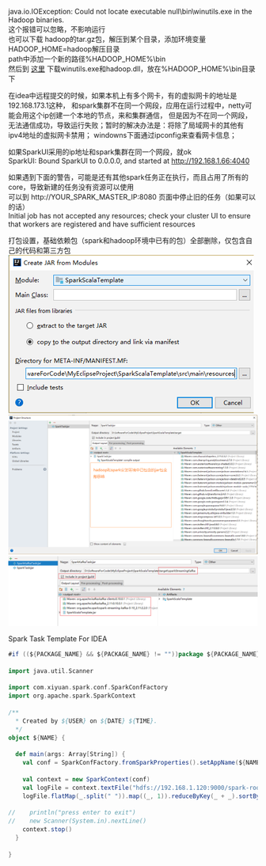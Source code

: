 java.io.IOException: Could not locate executable null\bin\winutils.exe in the Hadoop binaries.  
这个报错可以忽略，不影响运行    
也可以下载 hadoop的tar.gz包，解压到某个目录，添加环境变量  
HADOOP_HOME=hadoop解压目录  
path中添加一个新的路径%HADOOP_HOME%\bin  
然后到 [这里](https://github.com/steveloughran/winutils)  下载winutils.exe和hadoop.dll，放在%HADOOP_HOME%\bin目录下  

在idea中远程提交的时候，如果本机上有多个网卡，有的虚拟网卡的地址是192.168.173.1这种，
和spark集群不在同一个网段，应用在运行过程中，netty可能会用这个ip创建一个本地的节点，来和集群通信，
但是因为不在同一个网段，无法通信成功，导致运行失败；暂时的解决办法是：将除了局域网卡的其他有ipv4地址的虚拟网卡禁用；
windowns下面通过ipconfig来查看网卡信息；  

如果SparkUI采用的ip地址和spark集群在同一个网段，就ok  
SparkUI: Bound SparkUI to 0.0.0.0, and started at http://192.168.1.66:4040  

如果遇到下面的警告，可能是还有其他spark任务正在执行，而且占用了所有的core，导致新建的任务没有资源可以使用  
可以到 http://YOUR_SPARK_MASTER_IP:8080 页面中停止旧的任务（如果可以的话）  
Initial job has not accepted any resources; check your cluster UI to ensure that workers are registered and have sufficient resources

打包设置，基础依赖包（spark和hadoop环境中已有的包）全部删除，仅包含自己的代码和第三方包    
![打包设置](README/img/artifact_create.png)
![打包设置](README/img/artifacts.png)
![打包设置](README/img/sparkStreamKafka.png)

Spark Task Template For IDEA
```scala
#if ((${PACKAGE_NAME} && ${PACKAGE_NAME} != ""))package ${PACKAGE_NAME} #end

import java.util.Scanner

import com.xiyuan.spark.conf.SparkConfFactory
import org.apache.spark.SparkContext

/**
  * Created by ${USER} on ${DATE} ${TIME}.
  */    
object ${NAME} {

  def main(args: Array[String]) {
    val conf = SparkConfFactory.fromSparkProperties().setAppName(${NAME}.getClass.getSimpleName)

    val context = new SparkContext(conf)
    val logFile = context.textFile("hdfs://192.168.1.120:9000/spark-root-org.apache.spark.deploy.master.Master-1-node120.out")
    logFile.flatMap(_.split(" ")).map((_, 1)).reduceByKey(_ + _).sortBy(-_._2).collect().foreach(println)

//    println("press enter to exit")
//    new Scanner(System.in).nextLine()
    context.stop()
  }

}
```